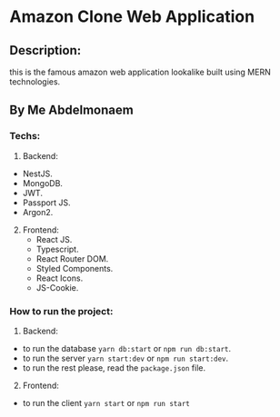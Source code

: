 # Amazon Clone Web Application

## Description:

this is the famous amazon web application lookalike built using MERN technologies.

## By Me Abdelmonaem

### Techs:

1. Backend:

- NestJS.
- MongoDB.
- JWT.
- Passport JS.
- Argon2.

2. Frontend:
   - React JS.
   - Typescript.
   - React Router DOM.
   - Styled Components.
   - React Icons.
   - JS-Cookie.

### How to run the project:

1. Backend:

- to run the database `yarn db:start` or `npm run db:start`.
- to run the server `yarn start:dev` or `npm run start:dev`.
- to run the rest please, read the `package.json` file.

2. Frontend:

- to run the client `yarn start` or `npm run start`
